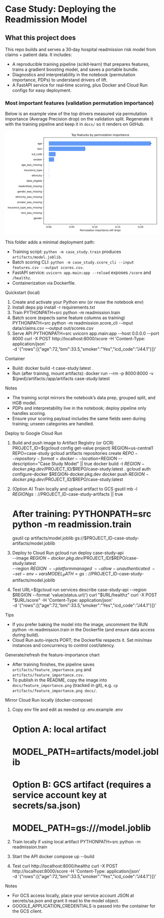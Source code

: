 # Case Study: Deploying the Readmission Model

## What this project does
This repo builds and serves a 30‑day hospital readmission risk model from claims + patient data. It includes:
- A reproducible training pipeline (scikit‑learn) that prepares features, trains a gradient boosting model, and saves a portable bundle.
- Diagnostics and interpretability in the notebook (permutation importance, PDPs) to understand drivers of lift.
- A FastAPI service for real‑time scoring, plus Docker and Cloud Run configs for easy deployment.

### Most important features (validation permutation importance)
Below is an example view of the top drivers measured via permutation importance (Average Precision drop) on the validation split. Regenerate it with the training pipeline and keep it in `docs/` so it renders on GitHub.

![Top features by permutation importance](docs/feature_importance.png)

This folder adds a minimal deployment path:
- Training script: `python -m case_study.train` produces `artifacts/model.joblib`.
- Batch scoring CLI: `python -m case_study.score_cli --input features.csv --output scores.csv`.
- FastAPI service: `uvicorn app.main:app --reload` exposes `/score` and `/healthz`.
- Containerization via Dockerfile.

Quickstart (local)
1) Create and activate your Python env (or reuse the notebook env)
2) Install deps
   pip install -r requirements.txt
3) Train
   PYTHONPATH=src python -m readmission.train
4) Batch score (expects same feature columns as training)
   PYTHONPATH=src python -m readmission.score_cli --input data/claims.csv --output out/scores.csv
5) Serve API
   PYTHONPATH=src uvicorn app.main:app --host 0.0.0.0 --port 8000
   curl -X POST http://localhost:8000/score -H 'Content-Type: application/json' \
        -d '{"rows":[{"age":72,"bmi":33.5,"smoker":"Yes","icd_code":"J44.1"}]}'

Container
- Build: docker build -t case-study:latest .
- Run (after training, mount artifacts):
  docker run --rm -p 8000:8000 -v $(pwd)/artifacts:/app/artifacts case-study:latest

Notes
- The training script mirrors the notebook’s data prep, grouped split, and HGB model.
- PDPs and interpretability live in the notebook; deploy pipeline only handles scoring.
- Ensure your scoring payload includes the same fields seen during training; unseen categories are handled.

Deploy to Google Cloud Run
1) Build and push image to Artifact Registry (or GCR)
   PROJECT_ID=$(gcloud config get-value project)
   REGION=us-central1
   REPO=case-study
   gcloud artifacts repositories create $REPO --repository-format=docker --location=$REGION --description="Case Study Model" || true
   docker build -t $REGION-docker.pkg.dev/$PROJECT_ID/$REPO/case-study:latest .
   gcloud auth configure-docker $REGION-docker.pkg.dev
   docker push $REGION-docker.pkg.dev/$PROJECT_ID/$REPO/case-study:latest

2) (Option A) Train locally and upload artifact to GCS
   gsutil mb -l $REGION gs://$PROJECT_ID-case-study-artifacts || true
      # After training: PYTHONPATH=src python -m readmission.train
   gsutil cp artifacts/model.joblib gs://$PROJECT_ID-case-study-artifacts/model.joblib

3) Deploy to Cloud Run
   gcloud run deploy case-study-api \
     --image $REGION-docker.pkg.dev/$PROJECT_ID/$REPO/case-study:latest \
     --region $REGION \
     --platform managed \
     --allow-unauthenticated \
     --set-env-vars MODEL_PATH=gs://$PROJECT_ID-case-study-artifacts/model.joblib

4) Test
   URL=$(gcloud run services describe case-study-api --region $REGION --format 'value(status.url)')
   curl "$URL/healthz"
   curl -X POST "$URL/score" -H 'Content-Type: application/json' \
        -d '{"rows":[{"age":72,"bmi":33.5,"smoker":"Yes","icd_code":"J44.1"}]}'

Tips
- If you prefer baking the model into the image, uncomment the RUN python -m readmission.train in the Dockerfile (and ensure data access during build).
- Cloud Run auto-injects PORT; the Dockerfile respects it. Set min/max instances and concurrency to control cost/latency.

Generate/refresh the feature-importance chart
- After training finishes, the pipeline saves `artifacts/feature_importance.png` and `artifacts/feature_importance.csv`.
- To publish in the README, copy the image into `docs/feature_importance.png` (tracked in git), e.g. `cp artifacts/feature_importance.png docs/`.

Mirror Cloud Run locally (docker-compose)
1) Copy env file and edit as needed
   cp .env.example .env
   # Option A: local artifact
   # MODEL_PATH=artifacts/model.joblib
   # Option B: GCS artifact (requires a service account key at secrets/sa.json)
   # MODEL_PATH=gs://<bucket>/model.joblib

2) Train locally if using local artifact
   PYTHONPATH=src python -m readmission.train

3) Start the API
   docker compose up --build

4) Test
   curl http://localhost:8000/healthz
   curl -X POST http://localhost:8000/score -H 'Content-Type: application/json' \
        -d '{"rows":[{"age":72,"bmi":33.5,"smoker":"Yes","icd_code":"J44.1"}]}'

Notes
- For GCS access locally, place your service account JSON at secrets/sa.json and grant it read to the model object.
- GOOGLE_APPLICATION_CREDENTIALS is passed into the container for the GCS client.
